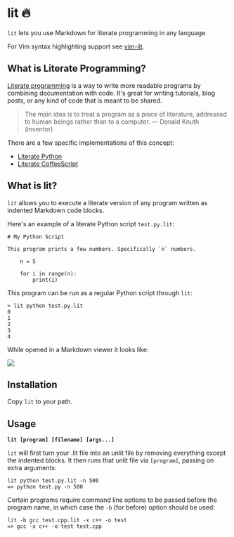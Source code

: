 # lit 🔥

`lit` lets you use Markdown for literate programming in any language.

For Vim syntax highlighting support see [vim-lit](https://github.com/spro/vim-lit).

## What is Literate Programming?

[Literate programming](https://en.wikipedia.org/wiki/Literate_programming) is a way to write more readable programs by combining documentation with code. It's great for writing tutorials, blog posts, or any kind of code that is meant to be shared.

> The main idea is to treat a program as a piece of literature, addressed to human beings rather than to a computer.
> &mdash; Donald Knuth (inventor)

There are a few specific implementations of this concept:

* [Literate Python](https://github.com/bslatkin/pyliterate)
* [Literate CoffeeScript](http://coffeescript.org/#literate)

## What is lit?

`lit` allows you to execute a literate version of any program written as indented Markdown code blocks.

Here's an example of a literate Python script `test.py.lit`:

```
# My Python Script

This program prints a few numbers. Specifically `n` numbers.

    n = 5

    for i in range(n):
        print(i)
```

This program can be run as a regular Python script through `lit`:

```
> lit python test.py.lit
0
1
2
3
4
```

While opened in a Markdown viewer it looks like:

![](https://i.imgur.com/QnR52CC.png)

## Installation

Copy `lit` to your path.

## Usage

**`lit [program] [filename] [args...]`**

`lit` will first turn your .lit file into an unlit file by removing everything except the indented blocks. It then runs that unlit file via `[program]`, passing on extra arguments:

```
lit python test.py.lit -n 500
=> python test.py -n 500
```

Certain programs require command line options to be passed before the program name, in which case the `-b` (for before) option should be used:

```
lit -b gcc test.cpp.lit -x c++ -o test
=> gcc -x c++ -o test test.cpp
```
